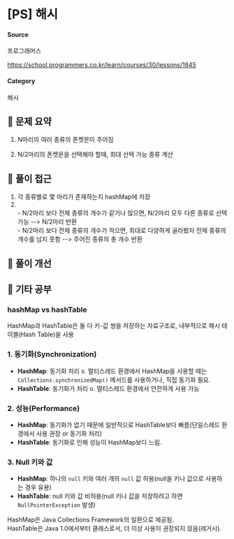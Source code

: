 # [PS] 해시

#### Source
프로그래머스

https://school.programmers.co.kr/learn/courses/30/lessons/1845
#### Category
해시

## 📍 문제 요약
1. N마리의 여러 종류의 폰켓몬이 주어짐

2. N/2마리의 폰켓몬을 선택해야 할때, 최대 선택 가능 종류 계산

## 📍 풀이 접근
1. 각 종류별로 몇 마리가 존재하는지 hashMap에 저장<br>
2. <br>
   - N/2마리 보다 전체 종류의 개수가 같거나 많으면, N/2마리 모두 다른 종류로 선택 가능 --> N/2마리 반환<br>
   - N/2마리 보다 전체 종류의 개수가 적으면, 최대로 다양하게 골라봤자 전체 종류의 개수를 넘지 못함 --> 주어진 종류의 총 개수 반환<br>

## 📍 풀이 개선

## 📍 기타 공부

### hashMap vs hashTable
HashMap과 HashTable은 둘 다 키-값 쌍을 저장하는 자료구조로, 내부적으로 해시 테이블(Hash Table)을 사용

### 1. 동기화(Synchronization)
- **HashMap**: 동기화 처리 x. 멀티스레드 환경에서 HashMap을 사용할 때는 `Collections.synchronizedMap()` 메서드를 사용하거나, 직접 동기화 필요.<br>
- **HashTable**: 동기화가 처리 o. 멀티스레드 환경에서 안전하게 사용 가능<br>

### 2. 성능(Performance)
- **HashMap**: 동기화가 없기 때문에 일반적으로 HashTable보다 빠름(단일스레드 환경에서 사용 권장 or 동기화 처리)
- **HashTable**: 동기화로 인해 성능이 HashMap보다 느림.

### 3. Null 키와 값
- **HashMap**: 하나의 `null` 키와 여러 개의 `null` 값 허용(null을 키나 값으로 사용하는 경우 유용)
- **HashTable**: null 키와 값 비허용(null 키나 값을 저장하려고 하면 `NullPointerException` 발생)

HashMap은 Java Collections Framework의 일환으로 제공됨.<br>
HashTable은 Java 1.0에서부터 클래스로서, 더 이상 사용이 권장되지 않음(레거시).




